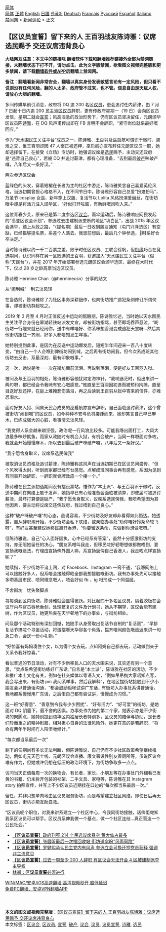  <!-- 面包屑导航 --> <div class="breadcrumb"><!-- GTranslate: https://gtranslate.io/ -->  <div class="switcher notranslate">  <div class="selected">  <a href="#" onclick="return false;"> 简体</a>  </div>  <div class="option">  <a href="https://www.bannedbook.org" onclick="doGTranslate('zh-CN|zh-CN');jQuery('div.switcher div.selected a').html(jQuery(this).html());return false;" title="简体中文" class="nturl selected"> 简体</a>  <a href="https://www.bannedbook.org/zh-tw/" onclick="doGTranslate('zh-CN|zh-TW');jQuery('div.switcher div.selected a').html(jQuery(this).html());return false;" title="繁體中文" class="nturl"> 正體</a>  <a href="https://www.bannedbook.org/en/" onclick="doGTranslate('zh-CN|en');jQuery('div.switcher div.selected a').html(jQuery(this).html());return false;" title="English" class="nturl"> English</a>  <a href="https://www.bannedbook.org/ja/" onclick="doGTranslate('zh-CN|ja');jQuery('div.switcher div.selected a').html(jQuery(this).html());return false;" title="日本語" class="nturl"> 日語</a>  <a href="https://www.bannedbook.org/ko/" onclick="doGTranslate('zh-CN|ko');jQuery('div.switcher div.selected a').html(jQuery(this).html());return false;" title="한국어" class="nturl"> 한국어</a>  <a href="https://www.bannedbook.org/de/" onclick="doGTranslate('zh-CN|de');jQuery('div.switcher div.selected a').html(jQuery(this).html());return false;" title="Deutsch" class="nturl"> Deutsch</a>  <a href="https://www.bannedbook.org/fr/" onclick="doGTranslate('zh-CN|fr');jQuery('div.switcher div.selected a').html(jQuery(this).html());return false;" title="Français" class="nturl"> Français</a>  <a href="https://www.bannedbook.org/ru/" onclick="doGTranslate('zh-CN|ru');jQuery('div.switcher div.selected a').html(jQuery(this).html());return false;" title="Русский" class="nturl"> Русский</a>  <a href="https://www.bannedbook.org/es/" onclick="doGTranslate('zh-CN|es');jQuery('div.switcher div.selected a').html(jQuery(this).html());return false;" title="Español" class="nturl"> Español</a>  <a href="https://www.bannedbook.org/it/" onclick="doGTranslate('zh-CN|it');jQuery('div.switcher div.selected a').html(jQuery(this).html());return false;" title="Italiano" class="nturl"> Italiano</a>  </div>  </div>      <div class='breadcrumb-sub'><!-- Breadcrumb NavXT 6.3.0 --> <a href="https://www.bannedbook.org/" class="home">禁闻网</a> &gt; <a href="https://www.bannedbook.org/bnews/comments/" class="category">新闻评论</a> &gt; 正文</div></div><h2>【区议员宣誓】留下来的人 王百羽战友陈诗雅：议席选民赐予 交还议席违背良心</h2> <p class="notice"><b>大陆网友注意：本文中的链接除 <a href="https://github.com/bannedbook/fanqiang" >翻墙</a>软件下载和<a href="https://github.com/killgcd/justmysocks/blob/master/README.md">翻墙推荐</a>链接外全部为禁网链接，未翻墙状态下打不开，请勿点击。此为文字版禁闻，欲看图文视频完整版和更多禁闻，请下载<a href="https://github.com/bannedbook/fanqiang">翻墙软件或APP</a>后翻墙上禁闻网。</p><p>备注：翻墙看新闻非常安全，翻墙以真实身份发表敏感言论有一定风险，但只看不说则没有任何风险，翻的人太多，政府管不过来，也不管。信息自由是天赋人权，请放心大胆的翻墙。</b></p>  <div class="entry">  <p>多间传媒早前引消息，政府将 DQ 逾 200 名区<a href="https://www.bannedbook.org/bnews/tag/%e8%ae%ae%e5%91%98/" class="st_tag internal_tag" rel="tag" title="标签 议员 下的日志">议员</a>，更会追讨任内薪津，由 7 月 7 日起十日内逾 200 民主派<a href="https://www.bannedbook.org/bnews/tag/%E5%8C%BA%E8%AE%AE%E5%91%98/" class="st_tag internal_tag" rel="tag" title="标签 区议员 下的日志">区议员</a>辞职，更有传政府星期一（19 日）会向区议员发信，星期二就会<span class='wp_keywordlink'><a href="https://www.bannedbook.org/forum5/topic17.html" title="宣誓与预言" target="_blank">宣誓</a></span>；风高浪急的政治形势下，仍有区议员坚决留任，元朗颂华区议员陈<a href="https://www.bannedbook.org/bnews/tag/%E8%AF%97%E9%9B%85/" class="st_tag internal_tag" rel="tag" title="标签 诗雅 下的日志">诗雅</a>，在 DQ 风声甫传出即在 FB 言明不会辞职，“紧守岗位就系最好嘅回应。”</p> <p>作为“天水围民生关注平台”成员之一，陈诗雅、王百羽及巫启航可谓识于微时、患难之交，惟王百羽却因 47 人案正被还柙，巫启航亦宣布辞任元朗区议员一职，她却选择留下。在接受《立场》专访时，她强调议席是<a href="https://www.bannedbook.org/bnews/tag/%E9%80%89%E6%B0%91/" class="st_tag internal_tag" rel="tag" title="标签 选民 下的日志">选民</a>赐予，主动交还政府是“违背自己良心”，若被 DQ 并追讨薪津，都有心理准备，“去到最后<a href="https://www.bannedbook.org/bnews/tag/%e7%a0%b4%e4%ba%a7/" class="st_tag internal_tag" rel="tag" title="标签 破产 下的日志">破产</a>咪破产囉，八年后又一条好汉。”</p> <p>两次参选<a href="https://www.bannedbook.org/bnews/tag/%E5%8C%BA%E8%AE%AE%E4%BC%9A/" class="st_tag internal_tag" rel="tag" title="标签 区议会 下的日志">区议会</a></p> <p>蓝绿色的头发，穿着短裙在长者为主的社区中游走，陈诗雅笑言自己喜爱英伦风格，当选初期曾担心格格不入，在不同节日中，陈诗雅形容自己总爱“扮鬼扮马”，万圣节 cosplay 女巫、新年穿上汉服、复活节以 Lolita 风格扮演爱丽丝，在街坊眼中却是将活力注入颂华区，“好似打开咗窗，有新鲜嘅风吹入来。”</p> <p>这位青春少艾，原来已是第二度参选区<a href="https://www.bannedbook.org/bnews/tag/%E8%AE%AE%E4%BC%9A/" class="st_tag internal_tag" rel="tag" title="标签 议会 下的日志">议会</a>。雨伞运动后，陈诗雅响应网民发起的“高登区议会计划”，参选过去由建制派垄断的地区“填白区”，出战 2015 年区议会选举，踏上从政之路，“（提名期）最后一日收到朋友通知（屯门兴泽选区）有空缺，已经揾够提名票，系差个人落去。我思前想后，最后几个钟参选，𠮶时系好仓卒决定。”</p> <p>当时陈诗雅以约一千二百票之差，败予时任区议员、工联会徐帆，但<span class='wp_keywordlink'><a href="https://www.bannedbook.org/forum11/topic248.html" title="禁片：情为何物？生死相许？自由电影《机缘》下载、在线观看" target="_blank">机缘</a></span>巧合在竞选期间，认识同样在另一区败选的王百羽，获邀加入“天水围民生关注平台（俗称“天民台”），并在 2017 年开始部署参选元朗区议会颂华选区，最终在大时代下，仅以 28 岁之龄高票当选区议员。</p> <p>陈诗雅 Hermine Chan（@herminecsn）分享的贴文</p> <p>从“闹到喊”　到云淡风轻</p>  <p>在当选前，陈诗雅除了为社区事务深耕细作，也向街坊推广逃犯条例修订所谓何事，却被街坊群起攻之。</p> <p>2019 年 3 月至 4 月时正值反送中运动的酝酿期，陈诗雅忆述，当时她以天水围民生关注平台身份在翠湖轻铁站派发文宣，却被街坊指骂，甚至即场吞声忍泣，“啲街坊一行埋来就已经闹你，送中有咩唔好、你系咪想香港变成逃犯天堂呀…然后其他街坊跟住一齐闹，好多人都唔知发生咩事。”</p> <p>她特别提到此事，是因为在反送中运动爆发后，短短半年间迎来一百八十度转变，“由自己一个人企喺到俾街坊闹到喊，之后再有街坊闹我，但今次系成班其他街坊去反击，系最深刻、最有印象嘅事。”</p> <p>这一次，她说是唯一一次在街坊面前流泪。再说到落泪，便是好友王百羽入狱。</p> <p>被问及与王百羽的相处，陈诗雅形容他犹如定海神针，“我哋迷茫时，佢出来讲一两句嘢，都已经会令我哋有安心嘅感觉。”惟直至王百羽因初选而被预约拘捕，直至目送好友还押，在庭上难掩悲伤落泪，再之后读到王百羽从狱中寄来的信件，亦难忍泪水。</p> <p>面对好友入狱、同属天民台成员的巫启航亦宣布辞职，自己面临追讨薪津，这个曾被街坊“闹到喊”的区议员，如今种种不安与危机接踵而来，她却笑言自己早已麻木，已练成强大的心脏，看事情云淡风轻。</p> <p>“我觉得人系会越来越坚强，政治呢一行风浪比较多。可能我喺出面打工，大风大浪最多咪炒鱿鱼，而家从政随时有机会入狱，有机会破产，当同一样嘢面对多咗，我就会开始慢慢麻木，所以去到最后破产咪破产囉，八年后又一条好汉。”</p> <p>“我宁愿舍身取义，议席系选民俾我”</p>  <p>被取消议员资格及追讨薪津，陈诗雅称这风声在当选初期已在区议员间盛传，“但个风吹得太耐，听到而家都已经冇乜感觉。点解成班同事会再有感觉，系因为见到有同事开始辞职，一辞职就骨牌效应一个接一个。”</p> <p>陈诗雅在民主派初选期间没有摆设票站，惟作为“本土派”、与王百羽识于微时，反送中期间在网络上敢于发声，她指早已有心理准备会面临被清算，即使届时被追讨薪津，最坏打算便是破产，“我宁愿舍身取义，议席系选民俾我，我唔希望因为其他因素，要主动将议席交还俾政府，我过唔到自己良心。”</p> <p>这种“破产咪破产囉”的心态，虽说容易，不少街坊及好友却非看得如此豁达。她透露，自从辞职潮开始，不少街坊会私下联络，或亲临办事处“劝你唔好拎条命较飞呀”，有好友甚至建议她移民离开香港，“你要留返条命，先做到你想做嘅嘢。”</p> <p>但陈诗雅说，自己“心入面好固执，心中已经系有答案”，虽然十分感激街坊的支持，亦无阻她留任的决心，“朋友系咁叫我走，但移民咗好轫嘢想做都做唔到，要宣扬我嘅谂法，冇理由宣扬俾外国人嘛，系宣扬返俾自己香港人，我走咗点样宣扬呢？”</p> <p>她续指，不少街坊不谙上网，对 Facebook、Instagram 一窍不通，“我喺网络上可以接触好多人，但系唔会接触得晒全部我想接触嘅街坊。我有办事处先可以接触多啲基层市民、唔同理念嘅人，唔会好似 fb 、ig 咁形成一个同温层。</p> <p>不舍街坊　忧失聚脚点</p> <p>每每谈到区内街坊，陈诗雅就会显得雀跃。对比起四十多名区议员，隔着胶板在会议厅内与官员唇枪舌剑，处理繁复的文件及计划书，她从不期望，区议会能有建树，作为区议员，她更热衷在天华邨地下的办事处，与街坊相处。</p> <p>问及那个活动特别有深刻回憾，她随手从身旁取出复活节自制的“复活蛋”，“早排复活节搞咗个寻蛋活动，将蛋摆喺天华邨各个角落，揾齐唔同颜色嘅蛋返来讲一句急口令，会送一份小礼物。”</p>  <p>“好惊喜有妈妈凑住个女，以为得个女去玩，点知阿妈自己都去玩，活动做到亲子关系令我好惊喜。”</p> <p>看似普通的节日活动，对有不少新移民人口的天水围来说，其实还有另一个意思，“卖点系希望街坊练好广东话。”自言是“本土派”，陈诗雅在社区的活动，不少和推广本土文化有关，例如在社交媒体以粤语入文，“例如吊吊揈大家唔知点写，我会写出来，有街坊 pm 我问系咩事，然后我解释”，在地区摆街站接触到不少小朋友会以普通话沟通，“都会鼓励佢哋试讲广东话…有街坊入办事处系讲普通话，我哋都系慢慢用广东话，之后佢自己都有尝试讲，慢慢成为习惯。”</p> <p>这一班“好得意”、“善意到令我有少少困扰”、“好有活力”、“好可爱”的街坊，是她面对 DQ 阴霾下，最不舍的因素。办事处作为她的第二个家，她表示亦是不少街坊的聚脚点，她特别提到颂华区内独居长者特别多，区议员的陪伴与协助，是长者们珍而重之的精神慰籍，相对担心自身的法律风险外，她更在意的是若辞职，“将会有两年半时间冇人陪佢哋倾计。”</p> <p>“每次都当系最后一次”</p> <p>剩下的任期尚有多长无法判断，但陈诗雅说，自己仍有不少社区政策希望继续推动，例如屯元天巴士线、元朗区议会直播、康文署设性别友善厕所等，虽说区议会难有作为，但她或许仍想在低压的政治环境下，为街坊争取多一点点。</p> <p>访问当天正值每周一次的换物会，有长者、家长、小朋友等在办事处门外翻看已发黄的书籍、仍未拆开包装的衫架、二手文具、家电等，陈诗雅在其 Instagram story 拍照宣传，并写上不少区议员近期挂在口边的“每次都当系最后一次。”</p> <p>留任，并非只想单向地由区议员服务街坊，而是希望建立社区网络，即使日后再无区议员，街坊亦能互助<span class='wp_keywordlink'><a href="https://www.bannedbook.org/forum5/topic42.html" title="萨斯、诚信与自救" target="_blank">自救</a></span>。</p> <p>“区议员呢个职位，对我来讲系建立一个社区中心，令我同街坊接触，话俾佢哋知我系区议员可以帮手。区议员系俾我做一个基点，做一个社区连结…真正营造一个公民社会。”</p>  <ul class='op-related-articles' title='相关阅读'> <li><a href='https://www.bannedbook.org/bnews/comments/20210716/1588356.html' target='_blank'>【区<b>议员宣誓</b>】政府刊宪 214 个民选议席悬空 黄大仙占最多</a></li> <li><a href='https://www.bannedbook.org/bnews/comments/20210714/1586499.html' target='_blank'>【区<b>议员宣誓</b>】张启昕最后一次摆回收站 街坊送伞昐“风雨同路”</a></li> <li><a href='https://www.bannedbook.org/bnews/comments/20210714/1586469.html' target='_blank'>【区<b>议员宣誓</b>】罗健熙承认民主党内有风声 参选立会可换还押党员获释 强调非主流意见</a></li> <li><a href='https://www.bannedbook.org/bnews/comments/20210714/1586468.html' target='_blank'>【区<b>议员宣誓</b>】过去一周至少 200 人辞职 有区议会无法开会 4 区被建制派夺主导权</a></li> <li><a href='https://www.bannedbook.org/bnews/baitai/20210713/1586361.html' target='_blank'>林郑：区<b>议员宣誓</b>必须进行</a></li> </ul> <p class="texttj"> <a href="https://github.com/bannedbook/fanqiang/wiki/V2ray%E6%9C%BA%E5%9C%BA" target="_blank">WIN/MAC/安卓/iOS高速翻墙:高清视频秒开,超低延迟</a><br/> <a href="https://github.com/bannedbook/fanqiang/wiki/%E7%A6%81%E9%97%BB%E7%BD%91%E5%AE%89%E5%8D%93%E7%BF%BB%E5%A2%99%E6%96%B0%E9%97%BBAPP" target="_blank">免费PC翻墙、安卓VPN翻墙APP</a></p><p> </p><a name='sharetosocial'></a>  <div style="margin-bottom:5px;padding-bottom:5px;clear:both"> <div id="archive-pix-1" class="banner-ads"> <!-- AuctionX Display platform tag START --> <div id="26318x728x90x621x_ADSLOT2" clicktrack="%%CLICK_URL_ESC%%"></div> <!-- AuctionX Display platform tag END --> </div> <div id="archive-pix-2" class="banner-ads"> <!-- AuctionX Display platform tag START --> <div id="26315x300x250x621x_ADSLOT2" clicktrack="%%CLICK_URL_ESC%%"></div> <!-- AuctionX Display platform tag END --> </div> </div>    <div id="archive-pix-1" class="banner-ads"> <!-- AuctionX Display platform tag START --> <div id="26318x728x90x621x_ADSLOT3" clicktrack="%%CLICK_URL_ESC%%"></div> <!-- AuctionX Display platform tag END --> </div> <div><b>本文的图文或视频完整版</b>：<a href='https://www.bannedbook.org/bnews/comments/20210718/1589543.html'>【区议员宣誓】留下来的人 王百羽战友陈诗雅：议席选民赐予 交还议席违背良心</a></div>  </div><!--END ENTRY--> <div class="postfooter"> <div>本文标签：<a href="https://www.bannedbook.org/bnews/tag/%E5%8C%BA%E8%AE%AE%E4%BC%9A/" rel="tag">区议会</a>, <a href="https://www.bannedbook.org/bnews/tag/%E5%8C%BA%E8%AE%AE%E5%91%98/" rel="tag">区议员</a>, <a href="https://www.bannedbook.org/bnews/tag/%E5%AE%A3%E8%AA%93/" rel="tag">宣誓</a>, <a href="https://www.bannedbook.org/bnews/tag/%e7%a0%b4%e4%ba%a7/" rel="tag">破产</a>, <a href="https://www.bannedbook.org/bnews/tag/%E8%AE%AE%E4%BC%9A/" rel="tag">议会</a>, <a href="https://www.bannedbook.org/bnews/tag/%e8%ae%ae%e5%91%98/" rel="tag">议员</a>, <a href="https://www.bannedbook.org/bnews/tag/%E8%AE%AE%E5%91%98%E5%AE%A3%E8%AA%93/" rel="tag">议员宣誓</a>, <a href="https://www.bannedbook.org/bnews/tag/%E8%AF%97%E9%9B%85/" rel="tag">诗雅</a>, <a href="https://www.bannedbook.org/bnews/tag/%E9%80%89%E6%B0%91/" rel="tag">选民</a></div>  </div><!--END POSTFOOTER--> 